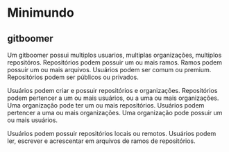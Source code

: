 # Minimundo

## gitboomer

Um gitboomer possui multiplos usuarios, multiplas organizações, multiplos repositóros. Repositórios podem possuir um ou mais ramos. Ramos podem possuir um ou mais arquivos. Usuários podem ser comum ou premium. Repositórios podem ser públicos ou privados. 

Usuários podem criar e possuir repositórios e organizações. Repositórios podem pertencer a um ou mais usuários, ou a uma ou mais organizações. Uma organização pode ter um ou mais repositórios. Usuários podem pertencer a uma ou mais organizações. Uma organização pode possuir um ou mais usuários.

Usuários podem possuir repositórios locais ou remotos. Usuários podem ler, escrever e acrescentar em arquivos de ramos de repositórios. 
